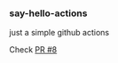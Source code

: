 ### say-hello-actions

just a simple github actions 


Check [PR #8](https://github.com/sharan-aithal/say-hello-actions/pull/8)
